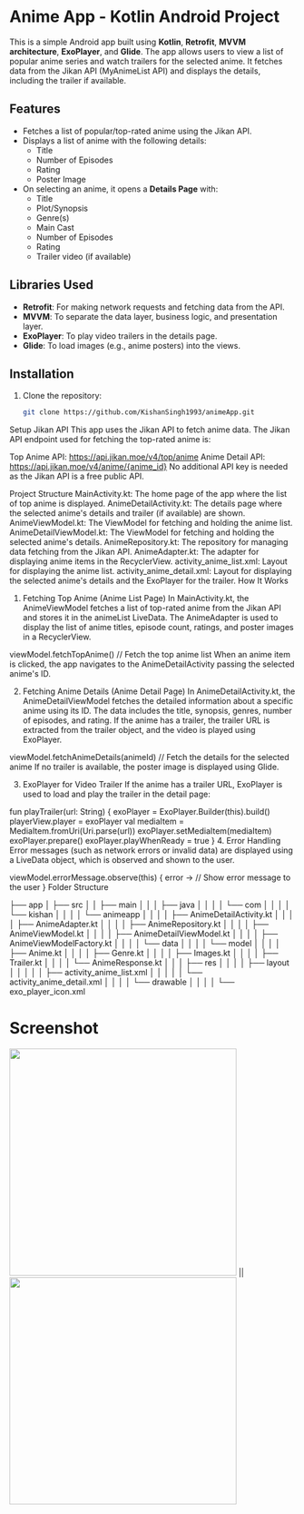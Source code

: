 # Anime App - Kotlin Android Project

This is a simple Android app built using **Kotlin**, **Retrofit**, **MVVM architecture**, **ExoPlayer**, and **Glide**. The app allows users to view a list of popular anime series and watch trailers for the selected anime. It fetches data from the Jikan API (MyAnimeList API) and displays the details, including the trailer if available.

## Features

- Fetches a list of popular/top-rated anime using the Jikan API.
- Displays a list of anime with the following details:
  - Title
  - Number of Episodes
  - Rating
  - Poster Image
- On selecting an anime, it opens a **Details Page** with:
  - Title
  - Plot/Synopsis
  - Genre(s)
  - Main Cast
  - Number of Episodes
  - Rating
  - Trailer video (if available)
  
## Libraries Used

- **Retrofit**: For making network requests and fetching data from the API.
- **MVVM**: To separate the data layer, business logic, and presentation layer.
- **ExoPlayer**: To play video trailers in the details page.
- **Glide**: To load images (e.g., anime posters) into the views.

## Installation

1. Clone the repository:
   ```bash
   git clone https://github.com/KishanSingh1993/animeApp.git

Setup Jikan API
This app uses the Jikan API to fetch anime data. The Jikan API endpoint used for fetching the top-rated anime is:

Top Anime API: https://api.jikan.moe/v4/top/anime
Anime Detail API: https://api.jikan.moe/v4/anime/{anime_id}
No additional API key is needed as the Jikan API is a free public API.

Project Structure
MainActivity.kt: The home page of the app where the list of top anime is displayed.
AnimeDetailActivity.kt: The details page where the selected anime's details and trailer (if available) are shown.
AnimeViewModel.kt: The ViewModel for fetching and holding the anime list.
AnimeDetailViewModel.kt: The ViewModel for fetching and holding the selected anime's details.
AnimeRepository.kt: The repository for managing data fetching from the Jikan API.
AnimeAdapter.kt: The adapter for displaying anime items in the RecyclerView.
activity_anime_list.xml: Layout for displaying the anime list.
activity_anime_detail.xml: Layout for displaying the selected anime's details and the ExoPlayer for the trailer.
How It Works
1. Fetching Top Anime (Anime List Page)
   In MainActivity.kt, the AnimeViewModel fetches a list of top-rated anime from the Jikan API and stores it in the animeList LiveData. The AnimeAdapter is used to display the list of anime titles, episode count, ratings, and poster images in a RecyclerView.


viewModel.fetchTopAnime()  // Fetch the top anime list
When an anime item is clicked, the app navigates to the AnimeDetailActivity passing the selected anime's ID.

2. Fetching Anime Details (Anime Detail Page)
   In AnimeDetailActivity.kt, the AnimeDetailViewModel fetches the detailed information about a specific anime using its ID. The data includes the title, synopsis, genres, number of episodes, and rating. If the anime has a trailer, the trailer URL is extracted from the trailer object, and the video is played using ExoPlayer.

viewModel.fetchAnimeDetails(animeId)  // Fetch the details for the selected anime
If no trailer is available, the poster image is displayed using Glide.

3. ExoPlayer for Video Trailer
   If the anime has a trailer URL, ExoPlayer is used to load and play the trailer in the detail page:

fun playTrailer(url: String) {
exoPlayer = ExoPlayer.Builder(this).build()
playerView.player = exoPlayer
val mediaItem = MediaItem.fromUri(Uri.parse(url))
exoPlayer.setMediaItem(mediaItem)
exoPlayer.prepare()
exoPlayer.playWhenReady = true
}
4. Error Handling
   Error messages (such as network errors or invalid data) are displayed using a LiveData object, which is observed and shown to the user.

viewModel.errorMessage.observe(this) { error ->
// Show error message to the user
}
Folder Structure

├── app
│   ├── src
│   │   ├── main
│   │   │   ├── java
│   │   │   │   └── com
│   │   │   │       └── kishan
│   │   │   │           └── animeapp
│   │   │   │               ├── AnimeDetailActivity.kt
│   │   │   │               ├── AnimeAdapter.kt
│   │   │   │               ├── AnimeRepository.kt
│   │   │   │               ├── AnimeViewModel.kt
│   │   │   │               ├── AnimeDetailViewModel.kt
│   │   │   │               ├── AnimeViewModelFactory.kt
│   │   │   │               └── data
│   │   │   │                   └── model
│   │   │   │                       ├── Anime.kt
│   │   │   │                       ├── Genre.kt
│   │   │   │                       ├── Images.kt
│   │   │   │                       ├── Trailer.kt
│   │   │   │                       └── AnimeResponse.kt
│   │   │   ├── res
│   │   │   │   ├── layout
│   │   │   │   │   ├── activity_anime_list.xml
│   │   │   │   │   └── activity_anime_detail.xml
│   │   │   │   └── drawable
│   │   │   │       └── exo_player_icon.xml

# Screenshot

<img src="/ss/1.png" height="400px"/> || <img src="/ss/2.png" height="400px"/>